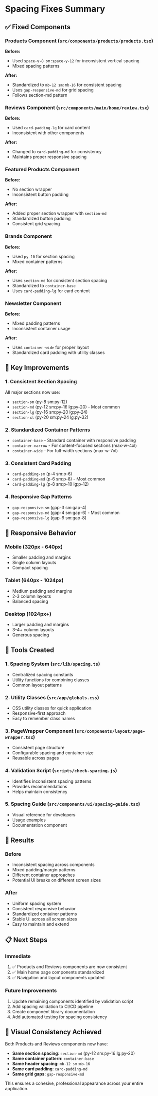 # Spacing Fixes Summary

## ✅ Fixed Components

### Products Component (`src/components/products/products.tsx`)

**Before:**

- Used `space-y-8 sm:space-y-12` for inconsistent vertical spacing
- Mixed spacing patterns

**After:**

- Standardized to `mb-12 sm:mb-16` for consistent spacing
- Uses `gap-responsive-md` for grid spacing
- Follows section-md pattern

### Reviews Component (`src/components/main/home/review.tsx`)

**Before:**

- Used `card-padding-lg` for card content
- Inconsistent with other components

**After:**

- Changed to `card-padding-md` for consistency
- Maintains proper responsive spacing

### Featured Products Component

**Before:**

- No section wrapper
- Inconsistent button padding

**After:**

- Added proper section wrapper with `section-md`
- Standardized button padding
- Consistent grid spacing

### Brands Component

**Before:**

- Used `py-10` for section spacing
- Mixed container patterns

**After:**

- Uses `section-md` for consistent section spacing
- Standardized to `container-base`
- Uses `card-padding-lg` for card content

### Newsletter Component

**Before:**

- Mixed padding patterns
- Inconsistent container usage

**After:**

- Uses `container-wide` for proper layout
- Standardized card padding with utility classes

## 🎯 Key Improvements

### 1. Consistent Section Spacing

All major sections now use:

- `section-sm` (py-8 sm:py-12)
- `section-md` (py-12 sm:py-16 lg:py-20) - Most common
- `section-lg` (py-16 sm:py-20 lg:py-24)
- `section-xl` (py-20 sm:py-24 lg:py-32)

### 2. Standardized Container Patterns

- `container-base` - Standard container with responsive padding
- `container-narrow` - For content-focused sections (max-w-4xl)
- `container-wide` - For full-width sections (max-w-7xl)

### 3. Consistent Card Padding

- `card-padding-sm` (p-4 sm:p-6)
- `card-padding-md` (p-6 sm:p-8) - Most common
- `card-padding-lg` (p-8 sm:p-10 lg:p-12)

### 4. Responsive Gap Patterns

- `gap-responsive-sm` (gap-3 sm:gap-4)
- `gap-responsive-md` (gap-4 sm:gap-6) - Most common
- `gap-responsive-lg` (gap-6 sm:gap-8)

## 📱 Responsive Behavior

### Mobile (320px - 640px)

- Smaller padding and margins
- Single column layouts
- Compact spacing

### Tablet (640px - 1024px)

- Medium padding and margins
- 2-3 column layouts
- Balanced spacing

### Desktop (1024px+)

- Larger padding and margins
- 3-4+ column layouts
- Generous spacing

## 🔧 Tools Created

### 1. Spacing System (`src/lib/spacing.ts`)

- Centralized spacing constants
- Utility functions for combining classes
- Common layout patterns

### 2. Utility Classes (`src/app/globals.css`)

- CSS utility classes for quick application
- Responsive-first approach
- Easy to remember class names

### 3. PageWrapper Component (`src/components/layout/page-wrapper.tsx`)

- Consistent page structure
- Configurable spacing and container size
- Reusable across pages

### 4. Validation Script (`scripts/check-spacing.js`)

- Identifies inconsistent spacing patterns
- Provides recommendations
- Helps maintain consistency

### 5. Spacing Guide (`src/components/ui/spacing-guide.tsx`)

- Visual reference for developers
- Usage examples
- Documentation component

## 🚀 Results

### Before

- Inconsistent spacing across components
- Mixed padding/margin patterns
- Different container approaches
- Potential UI breaks on different screen sizes

### After

- Uniform spacing system
- Consistent responsive behavior
- Standardized container patterns
- Stable UI across all screen sizes
- Easy to maintain and extend

## 📋 Next Steps

### Immediate

1. ✅ Products and Reviews components are now consistent
2. ✅ Main home page components standardized
3. ✅ Navigation and layout components updated

### Future Improvements

1. Update remaining components identified by validation script
2. Add spacing validation to CI/CD pipeline
3. Create component library documentation
4. Add automated testing for spacing consistency

## 🎨 Visual Consistency Achieved

Both Products and Reviews components now have:

- **Same section spacing**: `section-md` (py-12 sm:py-16 lg:py-20)
- **Same container pattern**: `container-base`
- **Same header spacing**: `mb-12 sm:mb-16`
- **Same card padding**: `card-padding-md`
- **Same grid gaps**: `gap-responsive-md`

This ensures a cohesive, professional appearance across your entire application.
